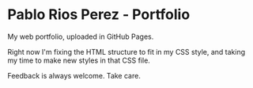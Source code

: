 # Pablo Rios Perez - Portfolio

My web portfolio, uploaded in GitHub Pages.

Right now I'm fixing the HTML structure to fit in my CSS style, and taking my time to make new styles in that CSS file.

Feedback is always welcome. Take care.
